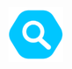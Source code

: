 
 <img src="https://github.com/ThaiThanhDuy/Write_something_4_fun/blob/main/ICON/iconImage/icon.png" width="100px"  height="100" alt="C"/>

